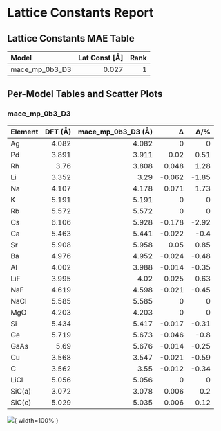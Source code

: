 # Lattice Constants Report

## Lattice Constants MAE Table

| Model          |   Lat Const [Å] |   Rank |
|:---------------|----------------:|-------:|
| mace_mp_0b3_D3 |           0.027 |      1 |


## Per-Model Tables and Scatter Plots

### mace_mp_0b3_D3

| Element   |   DFT (Å) |   mace_mp_0b3_D3 (Å) |      Δ |   Δ/% |
|:----------|----------:|---------------------:|-------:|------:|
| Ag        |     4.082 |                4.082 |  0     |  0    |
| Pd        |     3.891 |                3.911 |  0.02  |  0.51 |
| Rh        |     3.76  |                3.808 |  0.048 |  1.28 |
| Li        |     3.352 |                3.29  | -0.062 | -1.85 |
| Na        |     4.107 |                4.178 |  0.071 |  1.73 |
| K         |     5.191 |                5.191 |  0     |  0    |
| Rb        |     5.572 |                5.572 |  0     |  0    |
| Cs        |     6.106 |                5.928 | -0.178 | -2.92 |
| Ca        |     5.463 |                5.441 | -0.022 | -0.4  |
| Sr        |     5.908 |                5.958 |  0.05  |  0.85 |
| Ba        |     4.976 |                4.952 | -0.024 | -0.48 |
| Al        |     4.002 |                3.988 | -0.014 | -0.35 |
| LiF       |     3.995 |                4.02  |  0.025 |  0.63 |
| NaF       |     4.619 |                4.598 | -0.021 | -0.45 |
| NaCl      |     5.585 |                5.585 |  0     |  0    |
| MgO       |     4.203 |                4.203 |  0     |  0    |
| Si        |     5.434 |                5.417 | -0.017 | -0.31 |
| Ge        |     5.719 |                5.673 | -0.046 | -0.8  |
| GaAs      |     5.69  |                5.676 | -0.014 | -0.25 |
| Cu        |     3.568 |                3.547 | -0.021 | -0.59 |
| C         |     3.562 |                3.55  | -0.012 | -0.34 |
| LiCl      |     5.056 |                5.056 |  0     |  0    |
| SiC(a)    |     3.072 |                3.078 |  0.006 |  0.2  |
| SiC(c)    |     5.029 |                5.035 |  0.006 |  0.12 |


![](/Users/joehart/Desktop/0_Cambridge/0_MPhil_Scientific_Computing/MPhil_project/mlipx_testing/benchmark_app/benchmark_stats/bulk_crystal_benchmark/lattice_constants/mace_mp_0b3_D3/scatter_plots/lattice_constants.png){ width=100% }
